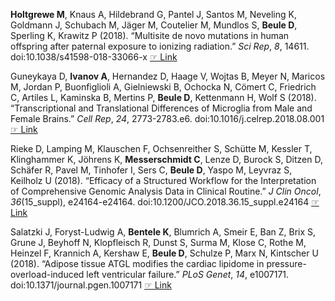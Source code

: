 **Holtgrewe  M**, Knaus A, Hildebrand G, Pantel J, Santos M, Neveling K,
Goldmann J, Schubach M, Jäger M, Coutelier M, Mundlos S, **Beule  D**,
Sperling K, Krawitz P (2018). “Multisite de novo mutations in human
offspring after paternal exposure to ionizing radiation.” _Sci Rep_,
*8*, 14611. doi:10.1038/s41598-018-33066-x
 [☞ Link](https://doi.org/10.1038/s41598-018-33066-x)

Guneykaya D, **Ivanov  A**, Hernandez D, Haage V, Wojtas B, Meyer N, Maricos
M, Jordan P, Buonfiglioli A, Gielniewski B, Ochocka N, Cömert C,
Friedrich C, Artiles L, Kaminska B, Mertins P, **Beule  D**, Kettenmann H,
Wolf S (2018). “Transcriptional and Translational Differences of
Microglia from Male and Female Brains.” _Cell Rep_, *24*, 2773-2783.e6.
doi:10.1016/j.celrep.2018.08.001
 [☞ Link](https://doi.org/10.1016/j.celrep.2018.08.001)

Rieke D, Lamping M, Klauschen F, Ochsenreither S, Schütte M, Kessler T,
Klinghammer K, Jöhrens K, **Messerschmidt  C**, Lenze D, Burock S, Ditzen D,
Schäfer R, Pavel M, Tinhofer I, Sers C, **Beule  D**, Yaspo M, Leyvraz S,
Keilholz U (2018). “Efficacy of a Structured Workflow for the
Interpretation of Comprehensive Genomic Analysis Data in Clinical
Routine.” _J Clin Oncol_, *36*(15_suppl), e24164-e24164.
doi:10.1200/JCO.2018.36.15_suppl.e24164
 [☞ Link]( https://doi.org/10.1200/JCO.2018.36.15_suppl.e24164 )

Salatzki J, Foryst-Ludwig A, **Bentele  K**, Blumrich A, Smeir E, Ban Z,
Brix S, Grune J, Beyhoff N, Klopfleisch R, Dunst S, Surma M, Klose C,
Rothe M, Heinzel F, Krannich A, Kershaw E, **Beule  D**, Schulze P, Marx N,
Kintscher U (2018). “Adipose tissue ATGL modifies the cardiac lipidome
in pressure-overload-induced left ventricular failure.” _PLoS Genet_,
*14*, e1007171. doi:10.1371/journal.pgen.1007171
 [☞ Link](https://doi.org/10.1371/journal.pgen.1007171)
